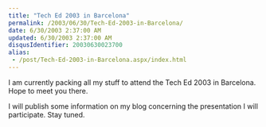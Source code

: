 ```yaml
---
title: "Tech Ed 2003 in Barcelona"
permalink: /2003/06/30/Tech-Ed-2003-in-Barcelona/
date: 6/30/2003 2:37:00 AM
updated: 6/30/2003 2:37:00 AM
disqusIdentifier: 20030630023700
alias:
 - /post/Tech-Ed-2003-in-Barcelona.aspx/index.html
---
```




I am currently packing all my stuff to attend the Tech Ed 2003 in Barcelona. 
Hope to meet you there.
<!-- more -->

I will publish some information on my blog concerning the presentation I will 
participate. Stay tuned.
